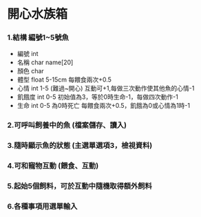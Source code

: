 # 開心水族箱
### 1.結構 編號1~5號魚
- 編號 int
- 名稱	char name[20]
- 顏色 char
- 體型 float 5-15cm	每餵食兩次+0.5
- 心情 int 1-5 (難過~開心)	互動可+1,每做三次動作使其他魚的心情-1
- 飢餓度 int 0-5 初始值為3，等於0時生命-1，每做四次動作-1
- 生命 int 0-5	為0時死亡 每餵食兩次+0.5，飢餓為0或心情為1時-1
### 2.可呼叫飼養中的魚	(檔案儲存、讀入)
### 3.隨時顯示魚的狀態 (主選單選項3，檢視資料)
### 4.可和寵物互動 (餵食、互動)
### 5.起始5個飼料，可於互動中隨機取得額外飼料
### 6.各種事項用選單輸入

